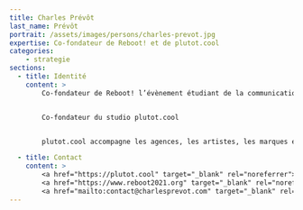 ```yaml
---
title: Charles Prévôt
last_name: Prévôt
portrait: /assets/images/persons/charles-prevot.jpg
expertise: Co-fondateur de Reboot! et de plutot.cool
categories:
    - strategie
sections:
  - title: Identité
    content: >
        Co-fondateur de Reboot! l’évènement étudiant de la communication responsable


        Co-fondateur du studio plutot.cool


        plutot.cool accompagne les agences, les artistes, les marques et les services publics qui souhaitent créer des expériences interactives utiles et retentissantes sur le web.

  - title: Contact
    content: >
        <a href="https://plutot.cool" target="_blank" rel="noreferrer">Site plutot.cool</a> –
        <a href="https://www.reboot2021.org" target="_blank" rel="noreferrer">Site Reboot !</a> –
        <a href="mailto:contact@charlesprevot.com" target="_blank" rel="noreferrer">Mail</a>
---
```

